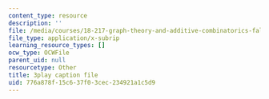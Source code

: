 ```yaml
---
content_type: resource
description: ''
file: /media/courses/18-217-graph-theory-and-additive-combinatorics-fall-2019/776a878f15c637f03cec234921a1c5d9_TgPcNnUrE24.srt
file_type: application/x-subrip
learning_resource_types: []
ocw_type: OCWFile
parent_uid: null
resourcetype: Other
title: 3play caption file
uid: 776a878f-15c6-37f0-3cec-234921a1c5d9
---
```

